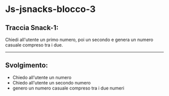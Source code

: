 # Js-jsnacks-blocco-3

## Traccia Snack-1: 
Chiedi all'utente un primo numero, poi un secondo e genera un numero casuale compreso tra i due.

<hr>

## Svolgimento:

- Chiedo all'utente un numero
- Chiedo all'utente un secondo numero
- genero un numero casuale compreso tra i due numeri

